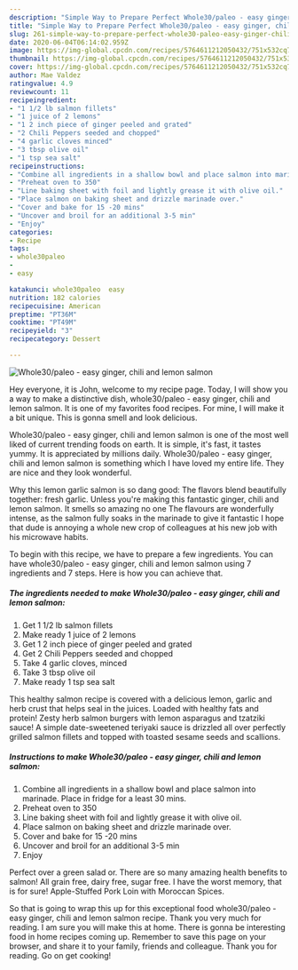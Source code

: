 ```yaml
---
description: "Simple Way to Prepare Perfect Whole30/paleo - easy ginger, chili and lemon salmon"
title: "Simple Way to Prepare Perfect Whole30/paleo - easy ginger, chili and lemon salmon"
slug: 261-simple-way-to-prepare-perfect-whole30-paleo-easy-ginger-chili-and-lemon-salmon
date: 2020-06-04T06:14:02.959Z
image: https://img-global.cpcdn.com/recipes/5764611212050432/751x532cq70/whole30paleo-easy-ginger-chili-and-lemon-salmon-recipe-main-photo.jpg
thumbnail: https://img-global.cpcdn.com/recipes/5764611212050432/751x532cq70/whole30paleo-easy-ginger-chili-and-lemon-salmon-recipe-main-photo.jpg
cover: https://img-global.cpcdn.com/recipes/5764611212050432/751x532cq70/whole30paleo-easy-ginger-chili-and-lemon-salmon-recipe-main-photo.jpg
author: Mae Valdez
ratingvalue: 4.9
reviewcount: 11
recipeingredient:
- "1 1/2 lb salmon fillets"
- "1 juice of 2 lemons"
- "1 2 inch piece of ginger peeled and grated"
- "2 Chili Peppers seeded and chopped"
- "4 garlic cloves minced"
- "3 tbsp olive oil"
- "1 tsp sea salt"
recipeinstructions:
- "Combine all ingredients in a shallow bowl and place salmon into marinade. Place in fridge for a least 30 mins."
- "Preheat oven to 350"
- "Line baking sheet with foil and lightly grease it with olive oil."
- "Place salmon on baking sheet and drizzle marinade over."
- "Cover and bake for 15 -20 mins"
- "Uncover and broil for an additional 3-5 min"
- "Enjoy"
categories:
- Recipe
tags:
- whole30paleo
- 
- easy

katakunci: whole30paleo  easy 
nutrition: 182 calories
recipecuisine: American
preptime: "PT36M"
cooktime: "PT49M"
recipeyield: "3"
recipecategory: Dessert

---
```



![Whole30/paleo - easy ginger, chili and lemon salmon](https://img-global.cpcdn.com/recipes/5764611212050432/751x532cq70/whole30paleo-easy-ginger-chili-and-lemon-salmon-recipe-main-photo.jpg)

Hey everyone, it is John, welcome to my recipe page. Today, I will show you a way to make a distinctive dish, whole30/paleo - easy ginger, chili and lemon salmon. It is one of my favorites food recipes. For mine, I will make it a bit unique. This is gonna smell and look delicious.

Whole30/paleo - easy ginger, chili and lemon salmon is one of the most well liked of current trending foods on earth. It is simple, it's fast, it tastes yummy. It is appreciated by millions daily. Whole30/paleo - easy ginger, chili and lemon salmon is something which I have loved my entire life. They are nice and they look wonderful.

Why this lemon garlic salmon is so dang good: The flavors blend beautifully together: fresh garlic. Unless you&#39;re making this fantastic ginger, chili and lemon salmon. It smells so amazing no one The flavours are wonderfully intense, as the salmon fully soaks in the marinade to give it fantastic I hope that dude is annoying a whole new crop of colleagues at his new job with his microwave habits.


To begin with this recipe, we have to prepare a few ingredients. You can have whole30/paleo - easy ginger, chili and lemon salmon using 7 ingredients and 7 steps. Here is how you can achieve that.

##### The ingredients needed to make Whole30/paleo - easy ginger, chili and lemon salmon:

1. Get 1 1/2 lb salmon fillets
1. Make ready 1 juice of 2 lemons
1. Get 1 2 inch piece of ginger peeled and grated
1. Get 2 Chili Peppers seeded and chopped
1. Take 4 garlic cloves, minced
1. Take 3 tbsp olive oil
1. Make ready 1 tsp sea salt


This healthy salmon recipe is covered with a delicious lemon, garlic and herb crust that helps seal in the juices. Loaded with healthy fats and protein! Zesty herb salmon burgers with lemon asparagus and tzatziki sauce! A simple date-sweetened teriyaki sauce is drizzled all over perfectly grilled salmon fillets and topped with toasted sesame seeds and scallions. 

##### Instructions to make Whole30/paleo - easy ginger, chili and lemon salmon:

1. Combine all ingredients in a shallow bowl and place salmon into marinade. Place in fridge for a least 30 mins.
1. Preheat oven to 350
1. Line baking sheet with foil and lightly grease it with olive oil.
1. Place salmon on baking sheet and drizzle marinade over.
1. Cover and bake for 15 -20 mins
1. Uncover and broil for an additional 3-5 min
1. Enjoy


Perfect over a green salad or. There are so many amazing health benefits to salmon! All grain free, dairy free, sugar free. I have the worst memory, that is for sure! Apple-Stuffed Pork Loin with Moroccan Spices. 

So that is going to wrap this up for this exceptional food whole30/paleo - easy ginger, chili and lemon salmon recipe. Thank you very much for reading. I am sure you will make this at home. There is gonna be interesting food in home recipes coming up. Remember to save this page on your browser, and share it to your family, friends and colleague. Thank you for reading. Go on get cooking!
